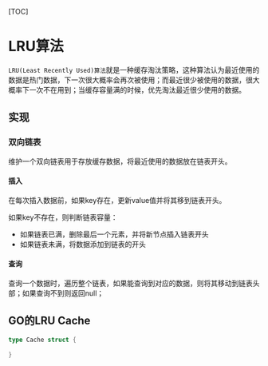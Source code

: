 [TOC]

# LRU算法

`LRU(Least Recently Used)算法`就是一种缓存淘汰策略，这种算法认为最近使用的数据是热门数据，下一次很大概率会再次被使用；而最近很少被使用的数据，很大概率下一次不在用到；当缓存容量满的时候，优先淘汰最近很少使用的数据。



## 实现

### 双向链表

维护一个双向链表用于存放缓存数据，将最近使用的数据放在链表开头。

#### 插入

在每次插入数据前，如果key存在，更新value值并将其移到链表开头。

如果key不存在，则判断链表容量：

- 如果链表已满，删除最后一个元素，并将新节点插入链表开头
- 如果链表未满，将数据添加到链表的开头

#### 查询

查询一个数据时，遍历整个链表，如果能查询到对应的数据，则将其移动到链表头部；如果查询不到则返回null；



## GO的LRU Cache

```go
type Cache struct {
  
}
```

